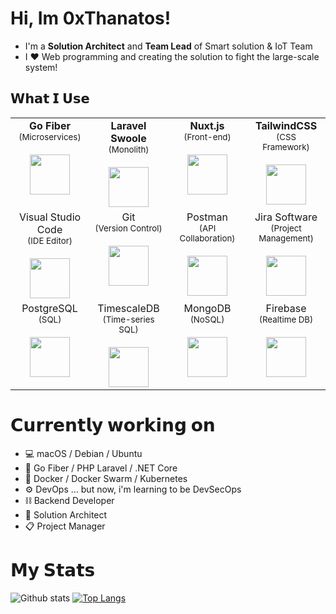 
# Hi, Im 0xThanatos!

- I'm a **Solution Architect** and **Team Lead** of Smart solution & IoT Team
- I ❤️ Web programming and creating the solution to fight the large-scale system!

## 𝗪𝗵𝗮𝘁 𝗜 𝗨𝘀𝗲

<table>
  <tbody>
  <tr valign="top">
      <td width="25%" align="center">
        <span><b>Go Fiber</b></span><br>
        <small>(Microservices)</small><br><br>
        <img height="64px" src="https://cdn.svgporn.com/logos/go.svg">
      </td>
      <td width="25%" align="center">
        <span><b>Laravel Swoole</b></span><br>
        <small>(Monolith)</small><br><br>
        <img height="64px" src="https://cdn.svgporn.com/logos/laravel.svg">
      </td>
      <td width="25%" align="center">
        <span><b>Nuxt.js</b></span><br>
        <small>(Front-end)</small><br><br>
        <img height="64px" src="https://cdn.svgporn.com/logos/nuxt-icon.svg">
      </td>
      <td width="25%" align="center">
        <span><b>TailwindCSS</b></span><br>
        <small>(CSS Framework)</small><br><br>
        <img height="64px" src="https://cdn.svgporn.com/logos/tailwindcss-icon.svg">
      </td>
    </tr>
    <tr valign="top">
      <td width="25%" align="center">
        <span>Visual Studio Code</span><br>
        <small>(IDE Editor)</small><br><br>
        <img height="64px" src="https://cdn.svgporn.com/logos/visual-studio-code.svg">
      </td>
      <td width="25%" align="center">
        <span>Git</span><br>
        <small>(Version Control)</small><br><br>
        <img height="64px" src="https://cdn.svgporn.com/logos/git-icon.svg">
      </td>
      <td width="25%" align="center">
        <span>Postman</span><br>
        <small>(API Collaboration)</small><br><br>
        <img height="64px" src="https://cdn.svgporn.com/logos/postman.svg">
      </td>
      <td width="25%" align="center">
        <span>Jira Software</span><br>
        <small>(Project Management)</small><br><br>
        <img height="64px" src="https://cdn.svgporn.com/logos/jira.svg">
      </td>
    </tr>
    <tr valign="top">
      <td width="25%" align="center">
        <span>PostgreSQL</span><br>
        <small>(SQL)</small><br><br>
        <img height="64px" src="https://cdn.svgporn.com/logos/postgresql.svg">
      </td>
      <td width="25%" align="center">
        <span>TimescaleDB</span><br>
        <small>(Time-series SQL)</small><br><br>
        <img height="64px" src="https://www.timescale.com/static/logo-8d85a23f2d624c04a918313bd9f11cb6.svg">
      </td>
      <td width="25%" align="center">
        <span>MongoDB</span><br>
        <small>(NoSQL)</small><br><br>
        <img height="64px" src="https://cdn.svgporn.com/logos/mongodb.svg">
      </td>
      <td width="25%" align="center">
        <span>Firebase</span><br>
        <small>(Realtime DB)</small><br><br>
        <img height="64px" src="https://cdn.svgporn.com/logos/firebase.svg">
      </td>
    </tr>
  </tbody>
</table>

# 𝗖𝘂𝗿𝗿𝗲𝗻𝘁𝗹𝘆 𝘄𝗼𝗿𝗸𝗶𝗻𝗴 𝗼𝗻

- 💻  macOS / Debian / Ubuntu
- 🍺  Go Fiber / PHP Laravel / .NET Core
- 🐋  Docker / Docker Swarm / Kubernetes
- ⚙️  DevOps ... but now, i'm learning to be DevSecOps
- ⛓  Backend Developer
- 🧱  Solution Architect
- 📋  Project Manager

# 𝗠𝘆 𝗦𝘁𝗮𝘁𝘀

![Github stats](https://github-readme-stats.vercel.app/api?username=0xThanatos&show_icons=true&count_private=true&theme=dark)
[![Top Langs](https://github-readme-stats.vercel.app/api/top-langs/?username=0xThanatos&layout=compact&theme=dark)](https://github.com/anuraghazra/github-readme-stats)

